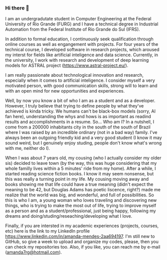 ### Hi there 👋

<!--
**AmandaJMendes/AmandaJMendes** is a ✨ _special_ ✨ repository because its `README.md` (this file) appears on your GitHub profile.

Here are some ideas to get you started:

- 🔭 I’m currently working on ...
- 🌱 I’m currently learning ...
- 👯 I’m looking to collaborate on ...
- 🤔 I’m looking for help with ...
- 💬 Ask me about ...
- 📫 How to reach me: ...
- 😄 Pronouns: ...
- ⚡ Fun fact: ...
-->

I am an undergradutate student in Computer Engineering at the Federal University of Rio Grande (FURG) and I have a technical degree in Industrial Automation from the Federal Institute of Rio Grande do Sul (IFRS).

In addition to formal education, I continuously seek qualification through online courses as well as engangement with projects. For four years of the technical course, I developed software in research projects, which aroused my interst for fields like artificial inteligence and data science. Currently, in the university, I work with research and development of deep learning models for ASTRAL project (https://www.astral-project.eu/).

I am really passionate about technological innovation and research, especially when it comes to artificial inteligence. I consider myself a very motivated person, with good communication skills, strong will to learn and with an open mind for new opportunities and experiences. 

Well, by now you know a bit of who I am as a student and as a developer. However, I truly believe that trying to define people by what they've achieved is kinda tricky. We humans can't be black-box models (sorry, AI fan here), understanding the whys and hows is as important as readind results and accomplishments in a resume. So... Who am I? In a nutshell, I come from a 200000 inhabitants city in the south of the south of Brazil where I was raised by an incredible ordinary (not in a bad way) family. I've always been an outgoing friendly kid and a very good student (I know it may sound weird, but I genuinely enjoy studing, people don't know what's wrong with me, neither do I). 

When I was about 7 years old, my cousing (who I actually consider my older sis) decided to leave town (by the way, this was huge considering that my whole familly lives within a 5 minutes' ride from my home). After a while, I started reading science fiction books. I know it may seem nonsense, but this was really a turning point in my life. My cousing moving away and books showing me that life could have a true meaning (didn't expect the meaning to be 42, but Douglas Adams has poetic liscence, right?) made me realize that the world was big, and wonderful, and full of possibilities. So this is who I am, a young woman who loves traveling and discovering new things, who is trying to make the most out of life, trying to improve myself as a person and as a student/professional, just being happy, following my dreams and doing/studing/reseaching/developing what I love.   

Finally, if you are intersted in my academic experiences (projects, courses, etc) here is the link to my LinkedIn profile https://www.linkedin.com/in/amanda-mendes-2aa694197. I'm still new to GitHub, so give a week to upload and organize my codes, please, then you can check my repositories too. Also, if you like, you can reach me by e-mail (amanda7rg@hotmail.com). 
